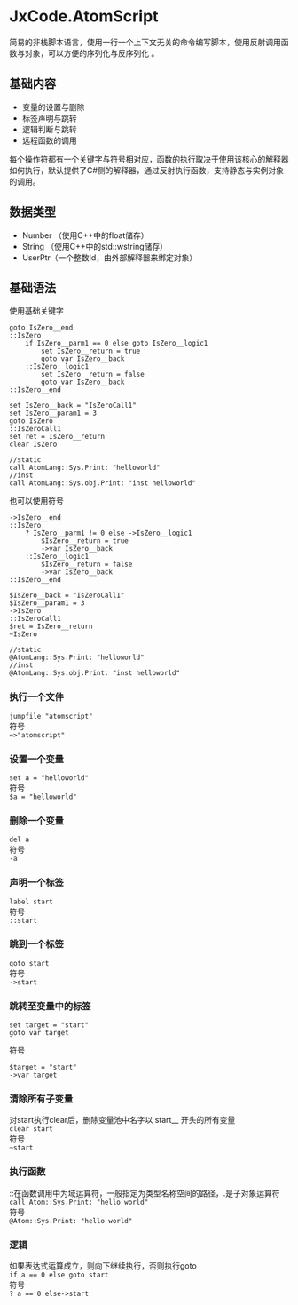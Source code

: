 # JxCode.AtomScript
 简易的非栈脚本语言，使用一行一个上下文无关的命令编写脚本，使用反射调用函数与对象，可以方便的序列化与反序列化 。


## 基础内容
* 变量的设置与删除
* 标签声明与跳转
* 逻辑判断与跳转
* 远程函数的调用

每个操作符都有一个关键字与符号相对应，函数的执行取决于使用该核心的解释器如何执行，默认提供了C#侧的解释器，通过反射执行函数，支持静态与实例对象的调用。  

## 数据类型
* Number （使用C++中的float储存）
* String （使用C++中的std::wstring储存）
* UserPtr（一个整数Id，由外部解释器来绑定对象）

## 基础语法
使用基础关键字
```
goto IsZero__end
::IsZero
    if IsZero__parm1 == 0 else goto IsZero__logic1
        set IsZero__return = true
        goto var IsZero__back
    ::IsZero__logic1
        set IsZero__return = false
        goto var IsZero__back
::IsZero__end

set IsZero__back = "IsZeroCall1"
set IsZero__param1 = 3
goto IsZero
::IsZeroCall1
set ret = IsZero__return
clear IsZero

//static
call AtomLang::Sys.Print: "helloworld"
//inst
call AtomLang::Sys.obj.Print: "inst helloworld"
```
也可以使用符号
```
->IsZero__end
::IsZero
    ? IsZero__parm1 != 0 else ->IsZero__logic1
        $IsZero__return = true
        ->var IsZero__back
    ::IsZero__logic1
        $IsZero__return = false
        ->var IsZero__back
::IsZero__end

$IsZero__back = "IsZeroCall1"
$IsZero__param1 = 3
->IsZero
::IsZeroCall1
$ret = IsZero__return
~IsZero

//static
@AtomLang::Sys.Print: "helloworld"
//inst
@AtomLang::Sys.obj.Print: "inst helloworld"
```

### 执行一个文件
```jumpfile "atomscript"```   
符号  
```=>"atomscript"```

### 设置一个变量
```set a = "helloworld"```  
符号  
```$a = "helloworld"```

### 删除一个变量
```del a```  
符号  
```-a```

### 声明一个标签
```label start```  
符号  
```::start```  

### 跳到一个标签  
```goto start```  
符号  
```->start```  

### 跳转至变量中的标签
```
set target = "start"
goto var target
```
符号  
```
$target = "start"
->var target
```

### 清除所有子变量
对start执行clear后，删除变量池中名字以 start__ 开头的所有变量  
```clear start```  
符号  
```~start```

### 执行函数
::在函数调用中为域运算符，一般指定为类型名称空间的路径，.是子对象运算符  
```call Atom::Sys.Print: "hello world"```  
符号  
```@Atom::Sys.Print: "hello world"```

### 逻辑
如果表达式运算成立，则向下继续执行，否则执行goto  
```if a == 0 else goto start```  
符号  
```? a == 0 else->start```
